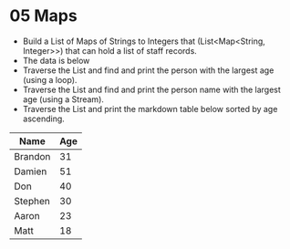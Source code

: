 05 Maps
=======
* Build a List of Maps of Strings to Integers that (List<Map<String, Integer>>) that can hold a list of staff records.
* The data is below
* Traverse the List and find and print the person with the largest age (using a loop).
* Traverse the List and find and print the person name with the largest age (using a Stream).
* Traverse the List and print the markdown table below sorted by age ascending.

| Name    | Age |
|---------|-----|
| Brandon | 31  |
| Damien  | 51  |
| Don     | 40  |
| Stephen | 30  |
| Aaron   | 23  |
| Matt    | 18  |
